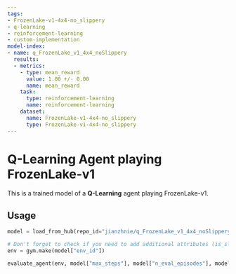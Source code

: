 ```yaml
---
tags:
- FrozenLake-v1-4x4-no_slippery
- q-learning
- reinforcement-learning
- custom-implementation
model-index:
- name: q_FrozenLake_v1_4x4_noSlippery
  results:
  - metrics:
    - type: mean_reward
      value: 1.00 +/- 0.00
      name: mean_reward
    task:
      type: reinforcement-learning
      name: reinforcement-learning
    dataset:
      name: FrozenLake-v1-4x4-no_slippery
      type: FrozenLake-v1-4x4-no_slippery
---
```



# Q-Learning Agent playing FrozenLake-v1
This is a trained model of a **Q-Learning** agent playing FrozenLake-v1.

## Usage
```python
model = load_from_hub(repo_id="jianzhnie/q_FrozenLake_v1_4x4_noSlippery", filename="q-learning.pkl")

# Don't forget to check if you need to add additional attributes (is_slippery=False etc)
env = gym.make(model["env_id"])

evaluate_agent(env, model["max_steps"], model["n_eval_episodes"], model["qtable"], model["eval_seed"])

```
    